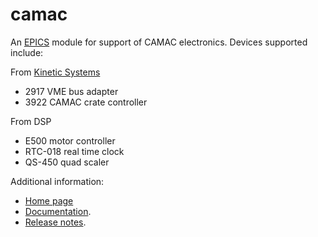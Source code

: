 camac
=====
An [EPICS](http://www.aps.anl.gov/epics/) 
module for support of CAMAC electronics. Devices supported include:

From [Kinetic Systems](http://www.kscorp.com)
* 2917 VME bus adapter
* 3922 CAMAC crate controller

From DSP
* E500 motor controller
* RTC-018 real time clock
* QS-450 quad scaler

Additional information:
* [Home page](https://cars.uchicago.edu/software/epics/camac.html)
* [Documentation](https://cars.uchicago.edu/software/epics/camac.html).
* [Release notes](https://cars.uchicago.edu/software/epics/camacReleaseNotes.html).
